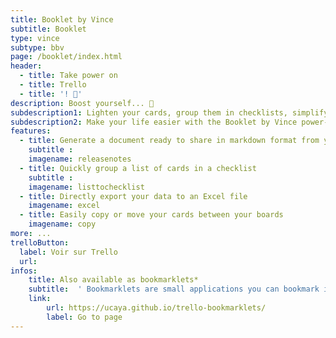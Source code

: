 ```yaml
---
title: Booklet by Vince
subtitle: Booklet
type: vince
subtype: bbv
page: /booklet/index.html
header: 
  - title: Take power on
  - title: Trello
  - title: '! 👑'
description: Boost yourself... 💪
subdescription1: Lighten your cards, group them in checklists, simplify your Release Notes ... 
subdescription2: Make your life easier with the Booklet by Vince power-up.
features:
  - title: Generate a document ready to share in markdown format from your board, lists or cards
    subtitle : 
    imagename: releasenotes
  - title: Quickly group a list of cards in a checklist
    subtitle :  
    imagename: listtochecklist
  - title: Directly export your data to an Excel file
    imagename: excel
  - title: Easily copy or move your cards between your boards
    imagename: copy
more: ...
trelloButton:
  label: Voir sur Trello
  url: 
infos:
    title: Also available as bookmarklets*
    subtitle:  ' Bookmarklets are small applications you can bookmark in your browser.*'
    link:
        url: https://ucaya.github.io/trello-bookmarklets/
        label: Go to page
---
```

